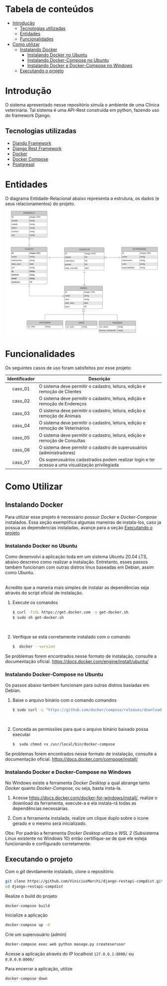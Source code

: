 # Tabela de conteúdos
   * [Introdução](#Introdução)
      * [Tecnologias utilizadas](##Tecnologias-utilizadas)
      * [Entidades](#Entidades)
      * [Funcionalidades](#Funcionalidades)
   * [Como utilizar](#Como-utilizar)
      * [Instalando Docker](##Instalando-Docker) 
         * [Instalando Docker no Ubuntu](###-Instalando-Docker-no-Ubuntu)
         * [Instalando Docker-Compose no Ubuntu](###Instalando-Docker-Compose-no-Ubuntu)
         * [Instalando Docker e Docker-Compose no Windows](###Instalando-Docker-e-Docker-Compose-no-Windows)
      * [Executando o projeto](##Executando-o-projeto)


# Introdução
O sistema apresentado nesse repositório simula o ambiente de uma Clinica veterinária. Tal sistema é uma API-Rest construída em python, fazendo uso do framework Django.

## Tecnologias utilizadas
- [Djando Framework](https://www.djangoproject.com/)
- [Django Rest Framework](https://www.django-rest-framework.org/)
- [Docker](https://www.docker.com/get-started)
- [Docker Compose](https://docs.docker.com/compose/)
- [Postgresql](https://www.postgresql.org/)


# Entidades
O diagrama Entidade-Relacional abaixo representa a estrutura, os dados (e seus relacionamentos) do projeto.
![Diagrama ER](diagrama_er.png)

# Funcionalidades
Os seguintes casos de uso foram satisfeitos por esse projeto:

| Identificador | Descrição  |
|:-------------:|-------------|
| caso_01 | O sistema deve permitir o cadastro, leitura, edição e remoção de Clientes|
| caso_02 | O sistema deve permitir o cadastro, leitura, edição e remoção de Endereços|
| caso_03 | O sistema deve permitir o cadastro, leitura, edição e remoção de Animais|
| caso_04 | O sistema deve permitir o cadastro, leitura, edição e remoção de Veterinários  |
| caso_05 | O sistema deve permitir o cadastro, leitura, edição e remoção de Consultas     |
| caso_06 | O sistema deve permitir o cadastro de superusuários (administradores)     |
| caso_07 | Os superusuários cadastrados podem realizar login e ter acesso a uma visualização privilegiada|

# Como Utilizar

## Instalando Docker
Para utilizar esse projeto é necessário possuir *Docker* e *Docker-Compose* instalados. Essa seção exemplifica algumas maneiras de instala-los, caso ja possua as dependencias instaladas, avançe para a seção [Executando o projeto](##Executando-o-projeto)

### Instalando Docker no Ubuntu
Como desenvolvi a aplicação toda em um sistema Ubuntu 20.04 LTS, abaixo descrevo como realizar a instalação. Entretanto, esses passos também funcionam com outras distros linux baseadas em Debian, assim como Ubuntu.

<br/>
Acredito que a maneira mais simples de instalar as dependências seja através do script oficial de instalação.

1. Execute os comandos
   ```bash
   $ curl -fsSL https://get.docker.com -o get-docker.sh
   $ sudo sh get-docker.sh
   ```

<br/>

2. Verifique se está corretamente instalado com o comando
   ```bash
   $  docker --version
   ```

Se problemas forem encontrados nesse formato de instalação, consulte a documentação oficial.
https://docs.docker.com/engine/install/ubuntu/

### Instalando Docker-Compose no Ubuntu
Os passos abaixo também funcionam para outras distros basiadas em Debian.

1. Baixe o arquivo binário com o comando comandos
   ```bash
   $ sudo curl -L "https://github.com/docker/compose/releases/download/1.29.2/docker-compose-$(uname -s)-$(uname -m)" -o /usr/local/bin/docker-compose
   ```

<br/>

2. Conceda as permissões para que o arquivo binário baixado possa executar
   ```bash
   $  sudo chmod +x /usr/local/bin/docker-compose
   ```
Se problemas forem encontrados nesse formato de instalação, consulte a documentação oficial.
https://docs.docker.com/compose/install/

### Instalando Docker e Docker-Compose no Windows
No Windows existe a ferramenta *Docker Desktop* a qual abrange tanto *Docker* quanto *Docker-Compose*, ou seja, basta insta-la.

1. Acesse https://docs.docker.com/docker-for-windows/install/, realize o download da ferramenta, execute-a e ela instala-rá todas as dependências necessárias.

2. Com a ferramenta instalada, realize um clique duplo sobre o icone gerado e o mesmo será inicializado.

Obs: Por padrão a ferramenta *Docker Desktop* utiliza o *WSL 2* (Subsistema  Linux existente no Windows 10) então certifique-se de que ele esteja funcionando e configurado corretamente.

## Executando o projeto
Com o *git* devidamente instalado, clone o repositório
```bash
git clone https://github.com/ViniciusMarchi/django-restapi-compdist.git
cd django-restapi-compdist
```


Realize o build do projeto
```bash
docker-compose build
```

Inicialize a aplicação
```bash
docker-compose up -d
```
Crie um superusuário (admin)
```bash
docker-compose exec web python manage.py createseruser
```
Acesse a aplicação através do IP localhost `127.0.0.1:8000/` ou `0.0.0.0:8000/`

Para encerrar a aplicação, utilize
```bash
docker-compose down
```